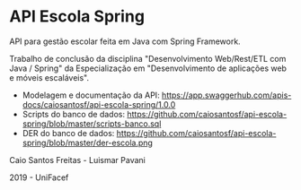 # API Escola Spring
API para gestão escolar feita em Java com Spring Framework.

Trabalho de conclusão da disciplina "Desenvolvimento Web/Rest/ETL com Java / Spring" da Especialização em "Desenvolvimento de aplicações web e móveis escaláveis".

- Modelagem e documentação da API: https://app.swaggerhub.com/apis-docs/caiosantosf/api-escola-spring/1.0.0
- Scripts do banco de dados: https://github.com/caiosantosf/api-escola-spring/blob/master/scripts-banco.sql
- DER do banco de dados: https://github.com/caiosantosf/api-escola-spring/blob/master/der-escola.png

Caio Santos Freitas - Luismar Pavani

2019 - UniFacef
